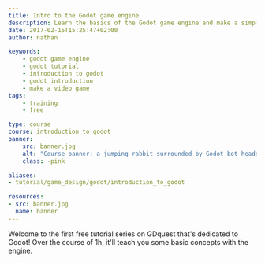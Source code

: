 ```yaml
---
title: Intro to the Godot game engine
description: Learn the basics of the Godot game engine and make a simple platform game prototype.
date: 2017-02-15T15:25:47+02:00
author: nathan

keywords:
    - godot game engine
    - godot tutorial
    - introduction to godot
    - godot introduction
    - make a video game
tags:
    - training
    - free

type: course
course: introduction_to_godot
banner:
    src: banner.jpg
    alt: "Course banner: a jumping rabbit surrounded by Godot bot heads"
    class: -pink

aliases:
- tutorial/game_design/godot/introduction_to_godot

resources:
- src: banner.jpg
  name: banner
---
```


Welcome to the first free tutorial series on GDquest that's dedicated to Godot! Over the course of 1h, it'll teach you some basic concepts with the engine.
